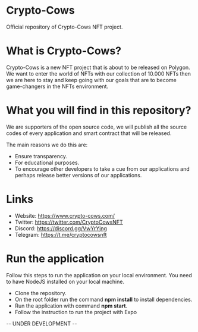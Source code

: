 # Crypto-Cows
Official repository of Crypto-Cows NFT project.

# What is Crypto-Cows?
Crypto-Cows is a new NFT project that is about to be released on Polygon. 
We want to enter the world of NFTs with our collection of 10.000 NFTs then we are here to stay and keep going with our goals that are to become game-changers in the NFTs environment.

# What you will find in this repository?
We are supporters of the open source code, we will publish all the source codes of every application and smart contract that will be released.

The main reasons we do this are:
- Ensure transparency.
- For educational purposes.
- To encourage other developers to take a cue from our applications and perhaps release better versions of our applications.

# Links
- Website: https://www.crypto-cows.com/
- Twitter: https://twitter.com/CryptoCowsNFT
- Discord: https://discord.gg/VwYrYjng
- Telegram: https://t.me/cryptocowsnft

# Run the application
Follow this steps to run the application on your local environment.
You need to have NodeJS installed on your local machine.

- Clone the repository.
- On the root folder run the command **npm install** to install dependencies.
- Run the application with command **npm start**.
- Follow the instruction to run the project with Expo

-- UNDER DEVELOPMENT --

